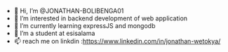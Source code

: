 - 👋 Hi, I’m @JONATHAN-BOLIBENGA01
- 👀 I’m interested in  backend development of web application 
- 🌱 I’m currently learning expressJS and mongodb
- 💞️ I’m a student at esisalama 
- 📫  reach me  on linkdin :https://www.linkedin.com/in/jonathan-wetokya/
<!---
JONATHAN-BOLIBENGA01/JONATHAN-BOLIBENGA01 is a ✨ special ✨ repository because its `README.md` (this file) appears on your GitHub profile.
You can click the Preview link to take a look at your changes.
--->
